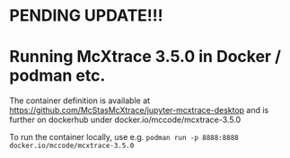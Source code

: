 # PENDING UPDATE!!! #

# Running McXtrace 3.5.0 in Docker / podman etc.

The container definition is available at https://github.com/McStasMcXtrace/jupyter-mcxtrace-desktop and is further on dockerhub under docker.io/mccode/mcxtrace-3.5.0

To run the container locally, use e.g.
```podman run -p 8888:8888 docker.io/mccode/mcxtrace-3.5.0```
